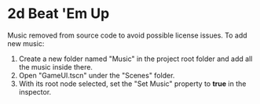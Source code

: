 # 2d Beat 'Em Up

Music removed from source code to avoid possible license issues.
To add new music:
1. Create a new folder named "Music" in the project root folder and add all the music inside there. 
2. Open "GameUI.tscn" under the "Scenes" folder.
3. With its root node selected, set the "Set Music" property to **true** in the inspector.